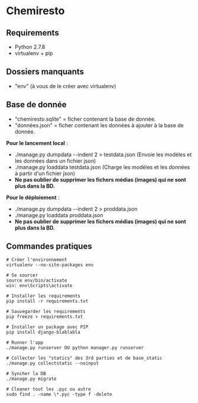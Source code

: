 # Chemiresto

## Requirements

- Python 2.7.8
- virtualenv + pip

## Dossiers manquants

- "env" (à vous de le créer avec virtualenv)

## Base de donnée

- "chemiresto.sqlite" = ficher contenant la base de donnée.
- "données.json" = ficher contenant les données à ajouter à la base de donnée.

**Pour le lancement local** :

- ./manage.py dumpdata --indent 2 > testdata.json   (Envoie les modèles et les données dans un fichier json)
- ./manage.py loaddata testdata.json   (Charge les modèles et les données à partir d'un fichier json)
- **Ne pas oublier de supprimer les fichers médias (images) qui ne sont plus dans la BD.**

**Pour le déploiement** :

- ./manage.py dumpdata --indent 2 > proddata.json
- ./manage.py loaddata proddata.json
- **Ne pas oublier de supprimer les fichers médias (images) qui ne sont plus dans la BD.**

## Commandes pratiques

```
# Créer l'environnement 
virtualenv --no-site-packages env

# Se sourcer
source env/bin/activate
win: env\Scripts\activate

# Installer les requirements
pip install -r requirements.txt

# Sauvegarder les requirements
pip freeze > requirements.txt

# Installer un package avec PIP
pip install django-blablabla

# Runner l'app
./manage.py runserver OU python manager.py runserver

# Collecter les "statics" des 3rd parties et de base_static
./manage.py collectstatic --noinput

# Syncher la DB
./manage.py migrate

# Cleaner tout les .pyc ou autre
sudo find . -name \*.pyc -type f -delete
```
